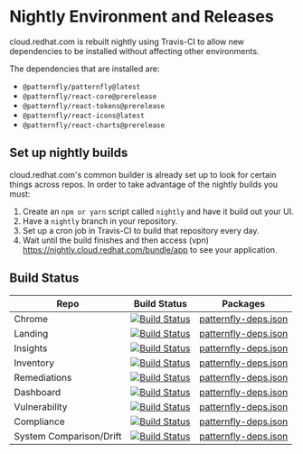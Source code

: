 # Nightly Environment and Releases

cloud.redhat.com is rebuilt nightly using Travis-CI to allow new dependencies to be installed without affecting other environments.

The dependencies that are installed are:

* `@patternfly/patternfly@latest`
* `@patternfly/react-core@prerelease`
* `@patternfly/react-tokens@prerelease`
* `@patternfly/react-icons@latest`
* `@patternfly/react-charts@prerelease`

## Set up nightly builds

cloud.redhat.com's common builder is already set up to look for certain things across repos. In order to take advantage of the nightly builds you must:

1. Create an `npm or yarn` script called `nightly` and have it build out your UI.
2. Have a `nightly` branch in your repository.
3. Set up a cron job in Travis-CI to build that repository every day.
4. Wait until the build finishes and then access (vpn) https://nightly.cloud.redhat.com/bundle/app to see your application.

## Build Status

| Repo                    | Build Status                                                                                                                                                                          | Packages                                                                                                                                |
|-------------------------|---------------------------------------------------------------------------------------------------------------------------------------------------------------------------------------|-----------------------------------------------------------------------------------------------------------------------------------------|
| Chrome                  | [![Build Status](https://travis-ci.org/RedHatInsights/insights-chrome.svg?branch=nightly)](https://travis-ci.org/RedHatInsights/insights-chrome/builds)                               |[patternfly-deps.json](https://github.com/RedHatInsights/insights-chrome-build/blob/nightly-stable/patternfly-deps.json)                 |
| Landing                 | [![Build Status](https://travis-ci.org/RedHatInsights/landing-page-frontend.svg?branch=nightly)](https://travis-ci.org/RedHatInsights/landing-page-frontend/builds)                   |[patternfly-deps.json](https://github.com/RedHatInsights/landing-page-frontend-build/blob/nightly-stable/patternfly-deps.json)           |
| Insights                | [![Build Status](https://travis-ci.org/RedHatInsights/insights-advisor-frontend.svg?branch=nightly)](https://travis-ci.org/RedHatInsights/insights-advisor-frontend/builds)           |[patternfly-deps.json](https://github.com/RedHatInsights/insights-advisor-frontend-build/blob/nightly-stable/patternfly-deps.json)       |
| Inventory               | [![Build Status](https://travis-ci.org/RedHatInsights/insights-inventory-frontend.svg?branch=nightly)](https://travis-ci.org/RedHatInsights/insights-inventory-frontend/builds)       |[patternfly-deps.json](https://github.com/RedHatInsights/insights-inventory-frontend-build/blob/nightly-stable/patternfly-deps.json)     |
| Remediations            | [![Build Status](https://travis-ci.org/RedHatInsights/insights-remediations-frontend.svg?branch=nightly)](https://travis-ci.org/RedHatInsights/insights-remediations-frontend/builds) |[patternfly-deps.json](https://github.com/RedHatInsights/insights-remediations-frontend-build/blob/nightly-stable/patternfly-deps.json)  |
| Dashboard               | [![Build Status](https://travis-ci.org/RedHatInsights/insights-dashboard.svg?branch=nightly)](https://travis-ci.org/RedHatInsights/insights-dashboard/builds)                         |[patternfly-deps.json](https://github.com/RedHatInsights/insights-dashboard-build/blob/nightly-stable/patternfly-deps.json)              |
| Vulnerability           | [![Build Status](https://travis-ci.org/RedHatInsights/vulnerability-ui.svg?branch=nightly)](https://travis-ci.org/RedHatInsights/vulnerability-ui/builds)                             |[patternfly-deps.json](https://github.com/RedHatInsights/vulnerability-ui-build/blob/nightly-stable/patternfly-deps.json)                |
| Compliance              | [![Build Status](https://travis-ci.org/RedHatInsights/compliance-frontend.svg?branch=nightly)](https://travis-ci.org/RedHatInsights/compliance-frontend/builds)                       |[patternfly-deps.json](https://github.com/RedHatInsights/compliance-frontend-build/blob/nightly-stable/patternfly-deps.json)             |
| System Comparison/Drift | [![Build Status](https://travis-ci.org/RedHatInsights/drift-frontend.svg?branch=nightly)](https://travis-ci.org/RedHatInsights/drift-frontend/builds)                                 |[patternfly-deps.json](https://github.com/RedHatInsights/drift-frontend-build/blob/nightly-stable/patternfly-deps.json)                  |
